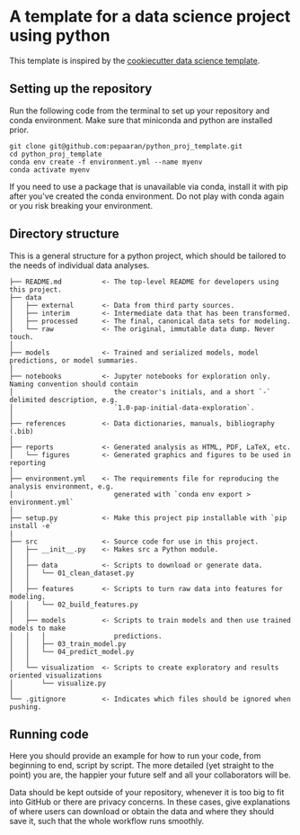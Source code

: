 # A template for a data science project using python

This template is inspired by the 
[cookiecutter data science template](https://drivendata.github.io/cookiecutter-data-science/).

## Setting up the repository

Run the following code from the terminal to set up your repository and conda environment. 
Make sure that miniconda and python are installed prior. 
```
git clone git@github.com:pepaaran/python_proj_template.git
cd python_proj_template
conda env create -f environment.yml --name myenv
conda activate myenv
```

If you need to use a package that is unavailable via conda, install it with pip after you've created the 
conda environment. Do not play with conda again or you risk breaking your environment.

## Directory structure

This is a general structure for a python project, which should be tailored to the needs of 
individual data analyses.

```
├── README.md          <- The top-level README for developers using this project.
├── data
│   ├── external       <- Data from third party sources.
│   ├── interim        <- Intermediate data that has been transformed.
│   ├── processed      <- The final, canonical data sets for modeling.
│   └── raw            <- The original, immutable data dump. Never touch.
│
├── models             <- Trained and serialized models, model predictions, or model summaries.
│
├── notebooks          <- Jupyter notebooks for exploration only. Naming convention should contain
│                         the creator's initials, and a short `-` delimited description, e.g.
│                         `1.0-pap-initial-data-exploration`.
│
├── references         <- Data dictionaries, manuals, bibliography (.bib)
│
├── reports            <- Generated analysis as HTML, PDF, LaTeX, etc.
│   └── figures        <- Generated graphics and figures to be used in reporting
│
├── environment.yml    <- The requirements file for reproducing the analysis environment, e.g.
│                         generated with `conda env export > environment.yml`
│
├── setup.py           <- Make this project pip installable with `pip install -e`
|
├── src                <- Source code for use in this project.
│   ├── __init__.py    <- Makes src a Python module.
│   │
│   ├── data           <- Scripts to download or generate data.
│   │   └── 01_clean_dataset.py
│   │
│   ├── features       <- Scripts to turn raw data into features for modeling.
│   │   └── 02_build_features.py
│   │
│   ├── models         <- Scripts to train models and then use trained models to make
│   │   │                 predictions.
│   │   ├── 03_train_model.py
│   │   └── 04_predict_model.py
│   │
│   └── visualization  <- Scripts to create exploratory and results oriented visualizations
│       └── visualize.py
│
└── .gitignore         <- Indicates which files should be ignored when pushing.
```

## Running code

Here you should provide an example for how to run your code, from beginning to end, script
by script. The more detailed (yet straight to the point) you are, the happier your future self
and all your collaborators will be.

Data should be kept outside of your repository, whenever it is too big to fit into GitHub
or there are privacy concerns. In these cases, give explanations of where users can download
or obtain the data and where they should save it, such that the whole workflow runs smoothly.

